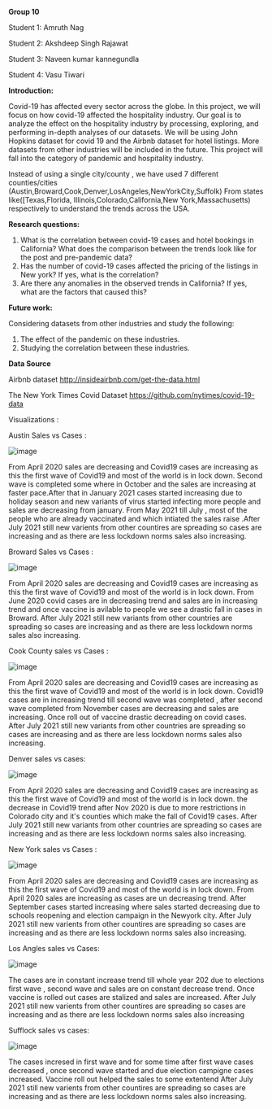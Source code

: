 **Group 10**

Student 1: Amruth Nag

Student 2: Akshdeep Singh Rajawat

Student 3: Naveen kumar kannegundla

Student 4: Vasu Tiwari
 
**Introduction:**

Covid-19 has affected every sector across the globe. In this project, we will focus on how
covid-19 affected the hospitality industry.  Our goal is to analyze the effect on the
hospitality industry by processing, exploring, and performing in-depth analyses
of our datasets.
We will be using John Hopkins dataset for covid 19 and the Airbnb dataset for hotel listings. More datasets from other industries will be included in the future. This project will fall into the category of pandemic and hospitality industry.


Instead of using a single city/county , we have used 7 different counties/cities (Austin,Broward,Cook,Denver,LosAngeles,NewYorkCity,Suffolk) From states like([Texas,Florida, Illinois,Colorado,California,New York,Massachusetts) respectively to understand the trends across the USA.
 
**Research questions:**

1. What is the correlation between covid-19 cases and hotel bookings in California? What does the comparison between the trends look like for the post and pre-pandemic data?
2. Has the number of covid-19 cases affected the pricing of the listings in New york? If yes, what is the correlation?
3. Are there any anomalies in the observed trends in California? If yes, what are the factors that caused this?
 
**Future work:**

Considering datasets from other industries and study the following:

1. The effect of the pandemic on these industries.
2. Studying the correlation between these industries.

**Data Source**

Airbnb dataset http://insideairbnb.com/get-the-data.html

The New York Times Covid Dataset https://github.com/nytimes/covid-19-data





Visualizations :


Austin Sales vs Cases :

![image](https://user-images.githubusercontent.com/91858789/141694218-d9d51fb3-9174-4bac-babd-8b290ec12a30.png)

From April 2020 sales are decreasing and Covid19 cases are increasing as this the first wave of Covid19 and most of the world is in lock down.
Second wave is completed some where in October and the sales are increasing at faster pace.After that in January 2021 cases started increasing due to holiday season and new variants of virus started infecting more people and sales are decreasing from january.
From May 2021 till July  , most of the people who are already vaccinated and which intiated the sales raise .After July 2021 still new varients from other countires are spreading so cases are increasing and as there are less lockdown norms sales also increasing.





Broward Sales vs Cases :

![image](https://user-images.githubusercontent.com/91858789/141694273-f74684c3-47ab-4c67-a548-62fa4b0134b9.png)


From April 2020 sales are decreasing and Covid19 cases are increasing as this the first wave of Covid19 and most of the world is in lock down.
From June 2020  covid cases are in decreasing trend and sales are in increasing trend and once vaccine is avilable  to people we see a drastic fall in cases in Broward.
After July 2021 still new variants from other countries are spreading so cases are increasing and as there are less lockdown norms sales also increasing.


Cook County sales vs Cases :

![image](https://user-images.githubusercontent.com/91858789/141694292-4c84cdc6-2d46-4def-a570-0130b40b8556.png)

From April 2020 sales are decreasing and Covid19 cases are increasing as this the first wave of Covid19 and most of the world is in lock down.
Covid19 cases are in increasing trend till second wave was completed , after second wave completed from November cases are decreasing and sales are increasing. Once roll out of vaccine drastic decreading on covid cases.
After July 2021 still new variants from other countries are spreading so cases are increasing and as there are less lockdown norms sales also increasing.

Denver sales vs cases:

![image](https://user-images.githubusercontent.com/91858789/141694325-09dab57a-2c9c-4623-9fbc-f1716cea52f4.png)

From April 2020 sales are decreasing and Covid19 cases are increasing as this the first wave of Covid19 and most of the world is in lock down.
the decrease in Covid19 trend after Nov 2020 is due to more restrictions in Colorado city and it's counties which make the fall of Covid19 cases.
After July 2021 still new variants from other countries are spreading so cases are increasing and as there are less lockdown norms sales also increasing.

New York  sales vs Cases :

![image](https://user-images.githubusercontent.com/91858789/141694344-80452f23-5ead-48e6-a8f9-01e96a6ebe48.png)


From April 2020 sales are decreasing and Covid19 cases are increasing as this the first wave of Covid19 and most of the world is in lock down. From April 2020 sales are increasing as cases are un decreasing trend. After September cases started increasing where  sales started decreasing due to schools reopening  and election campaign in the Newyork city.
After July 2021 still new varients from other countires are spreading so cases are increasing and as there are less lockdown norms sales also increasing.


Los Angles sales vs Cases:

![image](https://user-images.githubusercontent.com/91858789/141694365-ca759032-2676-4d28-9d00-4dacdc702023.png)


The cases are in constant increase trend till whole year 202 due to elections first wave , second wave and sales are on constant decrease trend. Once vaccine is rolled out cases are stalized and sales are increased. After July 2021 still new varients from other countires are spreading so cases are increasing and as there are less lockdown norms sales also increasing


Sufflock sales vs cases: 

![image](https://user-images.githubusercontent.com/91858789/141694379-52b319dc-e433-41c7-af63-02a3205b94bb.png)


The cases incresed in first wave and for some time after first wave cases decreased , once second wave started and due  election campigne cases increased. Vaccine roll out helped the sales to some extentend After July 2021 still new varients from other countires are spreading so cases are increasing and as there are less lockdown norms sales also increasing.
